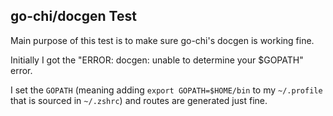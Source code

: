 ## go-chi/docgen Test

Main purpose of this test is to make sure go-chi's docgen is working fine.

Initially I got the "ERROR: docgen: unable to determine your $GOPATH" error.

I set the `GOPATH` (meaning adding `export GOPATH=$HOME/bin` to my `~/.profile` that is sourced in `~/.zshrc`) and routes are generated just fine.
